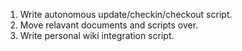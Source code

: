 1. Write autonomous update/checkin/checkout script.
2. Move relavant documents and scripts over.
3. Write personal wiki integration script.

